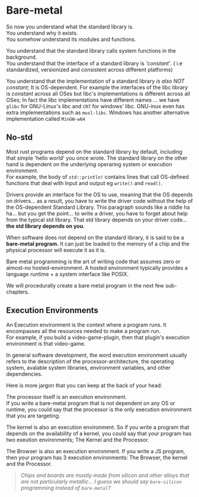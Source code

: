 # Bare-metal

So now you understand what the standard library is.  
You understand why it exists.  
You somehow understand its modules and functions.  


You understand that the standard library calls system functions in the background.  
You understand that the interface of a standard library is *'constant'*. ( i.e standardized, versionized and consistent across different platforms)  

You understand that the implementation of a standard library *is also NOT constant*; It is OS-dependent. For example the interfaces of the libc library is *constant* across all OSes but libc's implementations is different across all OSes; In fact the libc implementations have different names ... we have `glibc` for GNU-Linux's libc and `CRT` for windows' libc. GNU-inux even has extra implementations such as `musl-libc`. Windows has another alternative implementation called `MinGW-w64`  



## No-std  

Most rust programs depend on the standard library by default, including that simple 'hello world' you once wrote. The standard library on the other hand is dependent on the underlying operaring system or execution environment.   
For example, the body of `std::println!` contains lines that call OS-defined functions that deal with Input and output eg `write()` and `read()`.  


Drivers provide an interface for the OS to use, meaning that the OS depends on drivers... as a result, you have to write the driver code without the help of the OS-dependent Standard Library. This paragraph sounds like a riddle ha ha... but you get the point... to write a driver, you have to forget about help from the typical std library. That std library depends on your driver code... **the std library depends on you**.     

When software does not depend on the standard library, it is said to be a **bare-metal program.** It can just be loaded to the memory of a chip and the physical processor will execute it as it is.  




Bare metal programming is the art of writing code that assumes zero or almost-no hosted-environment. A hosted environment typically provides a language runtime + a system interface like POSIX.  

We will procedurally create a bare metal program in the next few sub-chapters.  


## Execution Environments

An Execution environment is the context where a program runs. It encompasses all the resources needed to make a program run.  
For example, if you build a video-game-plugin, then that plugin's execution environment is that video-game.  

In general software development, the word execution environment usually refers to the description of the processor-architecture, the operating system, avalable system libraries, environment variables, and other dependencies.  

Here is more jargon that you can keep at the back of your head:  

The processor itself is an execution environment.  
If you write a bare-metal program that is not dependent on any OS or runtime, you could say that the processor is the only execution environment that you are targeting.  

The kernel is also an execution environment. So if you write a program that depends on the availability of a kernel, you could say that your program has two exeution environments; The Kernel and the Processor.  

The Browser is also an execution environment. If you write a JS program, then your program has 3 execution environments: The Browser, the kernel and the Processor.  


>*Chips and boards are mostly made from silicon and other alloys that are not particularly metallic... I guess we should say `bare-silicon` programming instead of `bare-metal`?*


